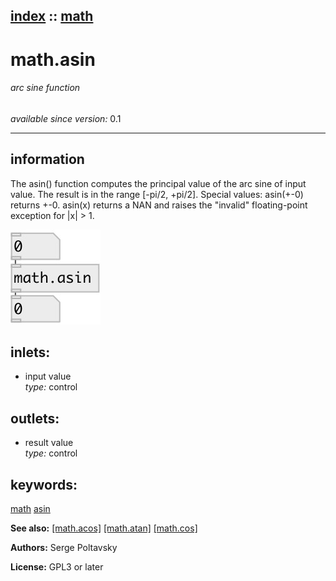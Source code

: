 [index](index.html) :: [math](category_math.html)
---

# math.asin

###### arc sine function

*available since version:* 0.1

---


## information
The asin() function computes the principal value of the arc sine of input value. The result is in the range [-pi/2, +pi/2]. Special values: asin(+-0) returns +-0. asin(x) returns a NAN and raises the &#34;invalid&#34; floating-point exception for |x| &gt; 1.


[![example](../examples/img/math.asin.jpg)](../examples/pd/math.asin.pd)









## inlets:

* input value<br>
_type:_ control



## outlets:

* result value<br>
_type:_ control



## keywords:

[math](keywords/math.html)
[asin](keywords/asin.html)



**See also:**
[\[math.acos\]](math.acos.html)
[\[math.atan\]](math.atan.html)
[\[math.cos\]](math.cos.html)




**Authors:** Serge Poltavsky




**License:** GPL3 or later





